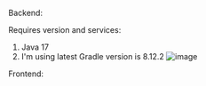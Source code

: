 Backend:

Requires version and services:
1. Java 17
2. I'm using latest Gradle version is 8.12.2
![image](https://github.com/user-attachments/assets/c3485233-ff88-4ca7-b0c3-923db8306f5d)



Frontend:
